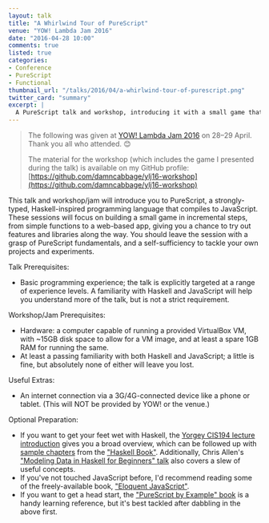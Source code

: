 ```yaml
---
layout: talk
title: "A Whirlwind Tour of PureScript"
venue: "YOW! Lambda Jam 2016"
date: "2016-04-28 10:00"
comments: true
listed: true
categories:
- Conference
- PureScript
- Functional
thumbnail_url: "/talks/2016/04/a-whirlwind-tour-of-purescript.png"
twitter_card: "summary"
excerpt: |
  A PureScript talk and workshop, introducing it with a small game that we'll build piece by piece, from simple functions to a web-based app, giving you a chance to try out features and libraries along the way.
---
```


> The following was given at [YOW! Lambda Jam 2016](http://lambdajam.yowconference.com.au/) on 28–29 April. Thank you all who attended. 😊
>
> The material for the workshop (which includes the game I presented during the talk) is available on my GitHub profile: [https://github.com/damncabbage/ylj16-workshop](https://github.com/damncabbage/ylj16-workshop)

This talk and workshop/jam will introduce you to PureScript, a strongly-typed, Haskell-inspired programming language that compiles to JavaScript. These sessions will focus on building a small game in incremental steps, from simple functions to a web-based app, giving you a chance to try out features and libraries along the way. You should leave the session with a grasp of PureScript fundamentals, and a self-sufficiency to tackle your own projects and experiments.


Talk Prerequisites:

* Basic programming experience; the talk is explicitly targeted at a range of experience levels. A familiarity with Haskell and JavaScript will help you understand more of the talk, but is not a strict requirement.


Workshop/Jam Prerequisites:

* Hardware: a computer capable of running a provided VirtualBox VM, with ~15GB disk space to allow for a VM image, and at least a spare 1GB RAM for running the same.
* At least a passing familiarity with both Haskell and JavaScript; a little is fine, but absolutely none of either will leave you lost.


Useful Extras:

* An internet connection via a 3G/4G-connected device like a phone or tablet. (This will NOT be provided by YOW! or the venue.)


Optional Preparation:

* If you want to get your feet wet with Haskell, the [Yorgey CIS194 lecture introduction](http://www.seas.upenn.edu/~cis194/spring13/lectures/01-intro.html) gives you a broad overview, which can be followed up with [sample chapters](http://haskellbook.com/images/sample.pdf) from the ["Haskell Book"](http://haskellbook.com/). Additionally, Chris Allen's ["Modeling Data in Haskell for Beginners" talk](https://www.youtube.com/watch?v=p-NBJm0kIYU) also covers a slew of useful concepts.
* If you've not touched JavaScript before, I'd recommend reading some of the freely-available book, ["Eloquent JavaScript"](http://eloquentjavascript.net/).
* If you want to get a head start, the ["PureScript by Example" book](https://leanpub.com/purescript/read) is a handy learning reference, but it's best tackled after dabbling in the above first.
